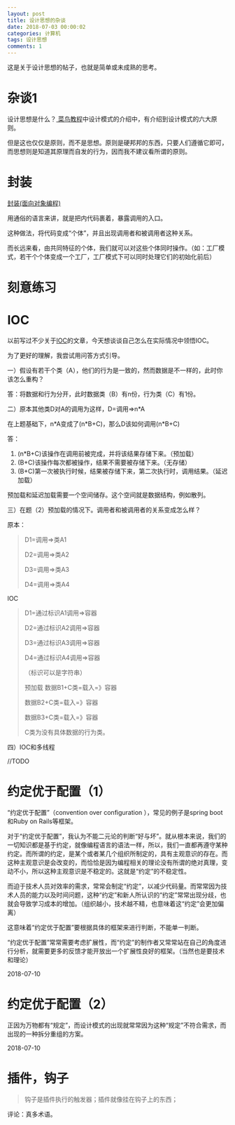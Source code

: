 ```yaml
---
layout: post
title: 设计思想的杂谈
date: 2018-07-03 00:00:02
categories: 计算机
tags: 设计思想
comments: 1
---
```






这是关于设计思想的帖子，也就是简单或未成熟的思考。



# 杂谈1

设计思想是什么？[ 菜鸟教程](http://www.runoob.com/design-pattern/design-pattern-tutorial.html)中设计模式的介绍中，有介绍到设计模式的六大原则。

但是这也仅仅是原则，而不是思想。原则是硬邦邦的东西，只要人们遵循它即可，而思想则是知道其原理而自发的行为，因而我不建议看所谓的原则。





# 封装

[封装(面向对象编程)](https://zh.wikipedia.org/zh-sg/%E5%B0%81%E8%A3%9D_(%E7%89%A9%E4%BB%B6%E5%B0%8E%E5%90%91%E7%A8%8B%E5%BC%8F%E8%A8%AD%E8%A8%88))

用通俗的语言来讲，就是把内代码裹着，暴露调用的入口。

这种做法，将代码变成“个体”，并且出现调用者和被调用者这种关系。



而长远来看，由共同特征的个体，我们就可以对这些个体同时操作。（如：工厂模式，若干个个体变成一个工厂，工厂模式下可以同时处理它们的初始化前后）





# 刻意练习





# IOC



以前写过不少关于[IOC](https://baike.baidu.com/item/IOC)的文章，今天想谈谈自己怎么在实际情况中领悟IOC。



为了更好的理解，我尝试用问答方式引导。

一）假设有若干个类（A），他们的行为是一致的，然而数据是不一样的，此时你该怎么重构？

答：将数据和行为分开，此时数据类（B）有n份，行为类（C）有1份。



二）原本其他类D对A的调用为这样，D=调用=>n*A

在上题基础下，n\*A变成了(n\*B+C)，那么D该如何调用(n\*B+C)



答：

1. (n\*B+C)该操作在调用前被完成，并将该结果存储下来。（预加载）
2. (B+C)该操作每次都被操作，结果不需要被存储下来。（无存储）
3. (B+C)第一次被执行时候，结果被存储下来，第二次执行时，调用结果。（延迟加载）



预加载和延迟加载需要一个空间储存。这个空间就是数据结构，例如散列。



三）在题（2）预加载的情况下。调用者和被调用者的关系变成怎么样？



原本：

> D1=调用=>类A1
>
> D2=调用=>类A2
>
> D3=调用=>类A3
>
> D4=调用=>类A4



IOC

> D1=通过标识A1调用=>容器
>
> D2=通过标识A2调用=>容器
>
> D3=通过标识A3调用=>容器
>
> D4=通过标识A4调用=>容器
>
> （标识可以是字符串）
>
> 预加载
> 数据B1+C类=载入=》容器
>
> 数据B2+C类=载入=》容器
>
> 数据B3+C类=载入=》容器
>
> C类为没有具体数据的行为类。



四）IOC和多线程

//TODO



# 约定优于配置（1）

“约定优于配置”（convention over configuration ），常见的例子是spring boot和Ruby on Rails等框架。



对于“约定优于配置”，我认为不能二元论的判断“好与坏”。就从根本来说，我们的一切知识都是基于约定，就像编程语言的语法一样，所以，我们一直都再遵守某种约定。而所谓的约定，是某个或者某几个组织所制定的，具有主观意识的存在。而这种主观意识是会改变的，而恰恰是因为编程相关的理论没有所谓的绝对真理，变动不小，所以这种主观意识是不稳定的。这就是“约定”的不稳定性。

而迫于技术人员对效率的需求，常常会制定“约定”，以减少代码量。而常常因为技术人员的能力以及时间问题，这种“约定”和新人所认识的“约定”常常出现分歧，也就会导致学习成本的增加。（组织越小，技术越不精，也意味着这“约定”会更加偏离）

这意味着“约定优于配置”要根据具体的框架来进行判断，不能单一判断。

“约定优于配置”常常需要考虑扩展性，而“约定”的制作者又常常站在自己的角度进行分析，就需要更多的反馈才能开放出一个扩展性良好的框架。（当然也是要技术和理论）



2018-07-10



# 约定优于配置（2）

正因为万物都有“规定”，而设计模式的出现就常常因为这种“规定”不符合需求，而出现的一种拆分重组的方案。



2018-07-10





# 插件，钩子

> 钩子是插件执行的触发器；插件就像挂在钩子上的东西； 

评论：真多术语。



